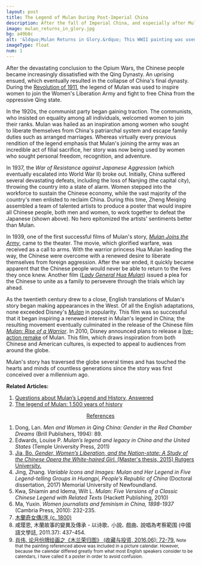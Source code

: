 ```yaml
---
layout: post
title: The Legend of Mulan During Post-Imperial China
description: After the fall of Imperial China, and especially after Mulan’s story traveled to the West, the legend underwent significant alterations as numerous causes from various cultures all began to herald Mulan as their guiding hero.
image: mulan_returns_in_glory.jpg
bg: a49b8c
alt: '&ldquo;Mulan Returns in Glory.&rdquo; This WWII painting was used to inspire all Chinese people, both men and women, to resist Japanese aggression. Ten talented artists collaborated to produce this painting. <small>(Artists: Zheng Meiqing, Zhou Baihang, Jiao Ying, Li Mubai, Wu Zhiguang, Xie Zhiguang, Jin Meisheng, Ge Xiangyu, Tian Qingquan, and Yang Junsheng)</small>'
imageType: float
num: 1
---
```


After the devastating conclusion to the Opium Wars, the Chinese people became increasingly dissatisfied with the Qing Dynasty. An uprising ensued, which eventually resulted in the collapse of China's final dynasty. During the <a href="https://en.wikipedia.org/wiki/Xinhai_Revolution">Revolution of 1911</a>, the legend of Mulan was used to inspire women to join the Women's Liberation Army and fight to free China from the oppressive Qing state.

In the 1920s, the communist party began gaining traction. The communists, who insisted on equality among all individuals, welcomed women to join their ranks. Mulan was hailed as an inspiration among women who sought to liberate themselves from China's patriarchal system and escape family duties such as arranged marriages. Whereas virtually every previous rendition of the legend emphasis that Mulan's joining the army was an incredible act of filial sacrifice, her story was now being used by women who sought personal freedom, recognition, and adventure.

In 1937, the <i>War of Resistance against Japanese Aggression</i> (which eventually escalated into World War II) broke out. Initially, China suffered several devastating defeats, including the loss of Nanjing (the capital city), throwing the country into a state of alarm. Women stepped into the workforce to sustain the Chinese economy, while the vast majority of the country's men enlisted to reclaim China. During this time, Zheng Meiqing assembled a team of talented artists to produce a poster that would inspire all Chinese people, both men and women, to work together to defeat the Japanese (shown above). No hero epitomized the artists' sentiments better than Mulan.

In 1939, one of the first successful films of Mulan's story, [*Mulan Joins the Army*](/pages/post_imperial/mulan_joins_the_army_1939_film), came to the theater. The movie, which glorified warfare, was received as a call to arms. With the warrior princess Hua Mulan leading the way, the Chinese were overcome with a renewed desire to liberate themselves from foreign aggression. After the war ended, it quickly became apparent that the Chinese people would never be able to return to the lives they once knew. Another film ([*Lady General Hua Mulan*](/pages/post_imperial/lady_general_hua_mulan)) issued a plea for the Chinese to unite as a family to persevere through the trials which lay ahead.

As the twentieth century drew to a close, English translations of Mulan's story began making appearances in the West. Of all the English adaptations, none exceeded Disney's [*Mulan*](/pages/post_imperial/disneys_mulan) in popularity. This film was so successful that it began inspiring a renewed interest in Mulan's legend in China; the resulting movement eventually culminated in the release of the Chinese film [*Mulan: Rise of a Warrior*](/pages/post_imperial/mulan_rise_of_a_warrior). In 2010, Disney announced plans to release a [live-action remake](/pages/post_imperial/disneys_live_action_mulan) of Mulan. This film, which draws inspiration from both Chinese and American cultures, is expected to appeal to audiences from around the globe.

Mulan's story has traversed the globe several times and has touched the hearts and minds of countless generations since the story was first conceived over a millennium ago.

**Related Articles:**
<p>
<ol>
<li /><a href="/pages/overview/questions_about_mulans_legend_and_history">Questions about Mulan’s Legend and History, Answered</a>
<li /><a href="/pages/overview/history_of_legend_of_mulan">The legend of Mulan: 1,500 years of history</a>
</ol>
</p>


<center><a id="note_link" href="#" onclick="toggle_note(); return false;">References <span id="show_note_icon"></span></a></center>

<div id="note">
<ol>
<li>Dong, Lan. <i>Men and Women in Qing China: Gender in the Red Chamber Dreams</i> (Brill Publishers, 1994): 89.</li>
<li>Edwards, Louise P. <i>Mulan’s legend and legacy in China and the United States</i> (Temple University Press, 2011)</li> <!--everything-->
<li><a href="https://rucore.libraries.rutgers.edu/rutgers-lib/47419/">Jia, Bo. <i>Gender, Women’s Liberation, and the Nation-state: A Study of the Chinese Opera the White-haired Girl.</i> (Master's thesis, 2015) Rutgers University.</a></li>
<li>Jing, Zhang. <i>Variable Icons and Images: Mulan and Her Legend in Five Legend-telling Groups in Huangpi, People&rsquo;s Republic of China</i> (Doctoral dissertation, 2017) Memorial University of Newfoundland.</li><!--everything-->
<li>Kwa, Shiamin and Idema, Wilt L. <i>Mulan: Five Versions of a Classic Chinese Legend with Related Texts</i> (Hackett Publishing, 2010)</li> <!--everything-->
<li>Ma, Yuxin. <i>Women journalists and feminism in China, 1898-1937</i> (Cambria Press, 2010): 232-235.</li>
<li><a href="https://zh.wikisource.org/wiki/%E6%9C%A8%E8%98%AD%E5%A5%87%E5%A5%B3%E5%82%B3/%E5%BA%8F">&#26408;&#34349;&#22855;&#22899;&#20659;/&#24207; (c. 1800)</a></li>
<li>&#21688;&#29838;&#24681;, &#26408;&#34349;&#25925;&#20107;&#30340;&#35722;&#30064;&#21450;&#20659;&#25215; - &#20197;&#35799;&#27468;&#65380; &#23567;&#35498;&#65380; &#25138;&#26354;&#65380; &#35498;&#21809;&#28858;&#32771;&#23519;&#31684;&#22260; (&#20013;&#22283;&#35486;&#25991;&#23416;&#35468;, 2011.37): 437-454.</li><!--everything-->
<li><a href="http://kns.cnki.net/kcms/detail/detail.aspx?filename=SCTZ201606014&dbcode=CJFQ&dbname=CJFD2016&v=">&#32918;&#20255;, &#35770;&#26376;&#20221;&#29260;&#32472;&#30011;&#20043;&#12298;&#26408;&#20848;&#33635;&#24402;&#22270;&#12299; (&#25910;&#34255;&#19982;&#25237;&#36164;, 2016.06): 72-79.</a> <small>Note that the painting referenced above was included in a picture calendar. However, because the calendar differed greatly from what most English speakers consider to be calendars, I have called it a poster in order to avoid confusion.</small></li>
</ol>
</div>

<script type="text/javascript" src="/assets/js/toggle_note.js"></script>
<link rel="stylesheet" href="/assets/themes/twitter/css/tip.css" type="text/css" media="all" />

